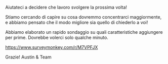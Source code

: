 Aiutateci a decidere che lavoro svolgere la prossima volta!

Stiamo cercando di capire su cosa dovremmo concentrarci maggiormente, e abbiamo pensato che il modo migliore sia quello di chiederlo a voi!

Abbiamo elaborato un rapido sondaggio su quali caratteristiche aggiungere per prime. Dovrebbe volerci solo qualche minuto.

https://www.surveymonkey.com/r/M7VPFJX

Grazie! Austin & Team